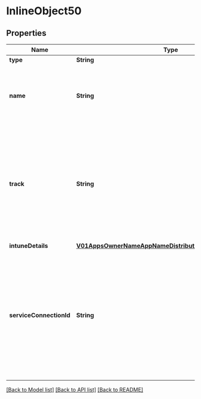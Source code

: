 # InlineObject50

## Properties
Name | Type | Description | Notes
------------ | ------------- | ------------- | -------------
**type** | **String** | store Type | [optional] 
**name** | **String** | name of the store. In case of googleplay, and Apple store this is fixed to Production. | [optional] 
**track** | **String** | track of the store. Can be production, alpha &amp; beta for googleplay. Can be production, testflight-internal &amp; testflight-external for Apple Store. | [optional] 
**intuneDetails** | [**V01AppsOwnerNameAppNameDistributionStoresIntuneDetails1**](V01AppsOwnerNameAppNameDistributionStoresIntuneDetails1.md) |  | [optional] 
**serviceConnectionId** | **String** | Id for the shared service connection. In case of Apple AppStore, this connection will be used to create and connect to the Apple AppStore in Mobile Center. | [optional] 

[[Back to Model list]](../README.md#documentation-for-models) [[Back to API list]](../README.md#documentation-for-api-endpoints) [[Back to README]](../README.md)


